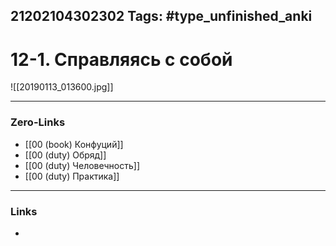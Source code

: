 21202104302302
Tags: #type_unfinished_anki 
---
# 12-1. Справляясь с собой

![[20190113_013600.jpg]]

---
### Zero-Links
- [[00 (book) Конфуций]]
- [[00 (duty) Обряд]]
- [[00 (duty) Человечность]]
- [[00 (duty) Практика]]
---
### Links
-
